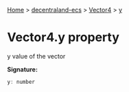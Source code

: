 [Home](./index) &gt; [decentraland-ecs](./decentraland-ecs.md) &gt; [Vector4](./decentraland-ecs.vector4.md) &gt; [y](./decentraland-ecs.vector4.y.md)

# Vector4.y property

y value of the vector

**Signature:**
```javascript
y: number
```
